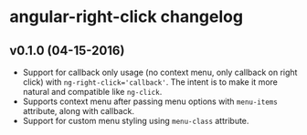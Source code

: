 # angular-right-click changelog


## v0.1.0 (04-15-2016)
- Support for callback only usage (no context menu, only callback on right click) with `ng-right-click='callback'`. The intent is to make it more natural and compatible like `ng-click`.
- Supports context menu after passing menu options with `menu-items` attribute, along with callback.
- Support for custom menu styling using `menu-class` attribute.